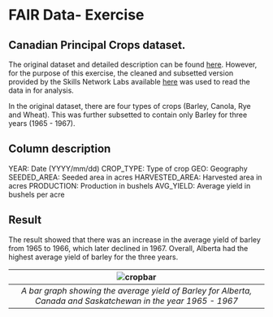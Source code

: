 # FAIR Data- Exercise

## Canadian Principal Crops dataset.

The original dataset and detailed description can be found [here](https://www150.statcan.gc.ca/t1/tbl1/en/tv.action?pid=3210035901). However, for the purpose of this exercise, the cleaned and subsetted version provided by the Skills Network Labs available [here](https://cf-courses-data.s3.us.cloud-object-storage.appdomain.cloud/IBM-RP0203EN-SkillsNetwork/labs/Practice%20Assignment/Annual_Crop_Data.csv) was used to read the data in for analysis.

In the original dataset, there are four types of crops (Barley, Canola, Rye and Wheat). This was further subsetted to contain only Barley for three years (1965 - 1967).

## Column description

YEAR: Date (YYYY/mm/dd)
CROP_TYPE: Type of crop 
GEO: Geography
SEEDED_AREA: Seeded area in acres
HARVESTED_AREA: Harvested area in acres
PRODUCTION: Production in bushels
AVG_YIELD: Average yield in bushels per acre

## Result

The result showed that there was an increase in the average yield of barley from 1965 to 1966, which later declined in 1967. Overall, Alberta had the highest average yield of barley for the three years.



| ![cropbar](https://github.com/GakenouOF/FAIR-Data---Exercise/blob/main/cropbar.png) |
|:--:| 
| *A bar graph showing the average yield of Barley for Alberta, Canada and Saskatchewan in the year 1965 - 1967* |


